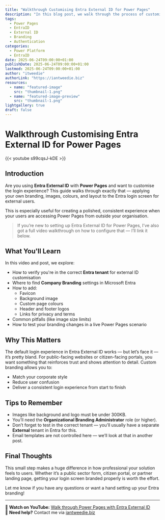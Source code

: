 ```yaml
---
title: "Walkthrough Customising Entra External ID for Power Pages"
description: "In this blog post, we walk through the process of customising the login experience for Power Pages using Entra External ID. We’ll show how to apply branding to the sign-in screen to make it look and feel like your organisation, creating a seamless experience for external users."
tags:
  - Power Pages
  - EntraID
  - External ID
  - Branding
  - Authentication
categories:
  - Power Platform
  - EntraID
date: 2025-06-24T09:00:00+01:00
publishDate: 2025-06-24T09:00:00+01:00
lastmod: 2025-06-24T09:00:00+01:00
author: "itweedie"
authorLink: "https://iantweedie.biz"
resources:
  - name: "featured-image"
    src: "thumbnail-1.png"
  - name: "featured-image-preview"
    src: "thumbnail-1.png"
lightgallery: true
draft: false
---
```


# Walkthrough Customising Entra External ID for Power Pages

{{< youtube s99cqsJ-kDE >}}

## Introduction

Are you using **Entra External ID** with **Power Pages** and want to customise the login experience? This guide walks through exactly that — applying your own branding, images, colours, and layout to the Entra login screen for external users.

This is especially useful for creating a polished, consistent experience when your users are accessing Power Pages from outside your organisation.

> If you’re new to setting up Entra External ID for Power Pages, I’ve also got a full video walkthrough on how to configure that — I’ll link it below.

## What You'll Learn

In this video and post, we explore:

- How to verify you're in the correct **Entra tenant** for external ID customisation
- Where to find **Company Branding** settings in Microsoft Entra
- How to add:
  - Favicon
  - Background image
  - Custom page colours
  - Header and footer logos
  - Links for privacy and terms
- Common pitfalls (like image size limits)
- How to test your branding changes in a live Power Pages scenario

## Why This Matters

The default login experience in Entra External ID works — but let’s face it — it’s pretty bland. For public-facing websites or citizen-facing portals, you want something that reinforces trust and shows attention to detail. Custom branding allows you to:

- Match your corporate style
- Reduce user confusion
- Deliver a consistent login experience from start to finish

## Tips to Remember

- Images like background and logo must be under 300KB.
- You’ll need the **Organizational Branding Administrator** role (or higher).
- Don’t forget to test in the correct tenant — you’ll usually have a separate **External** tenant in Entra for this.
- Email templates are not controlled here — we’ll look at that in another post.

## Final Thoughts

This small step makes a huge difference in how professional your solution feels to users. Whether it’s a public sector form, citizen portal, or partner landing page, getting your login screen branded properly is worth the effort.

Let me know if you have any questions or want a hand setting up your Entra branding!

---
🔗 **Watch on YouTube:** [Walk through Power Pages with Entra External ID](https://www.youtube.com/watch?v=elb5kPG3FnU)  
🔧 **Need help?** Contact me via [iantweedie.biz](https://iantweedie.biz)

